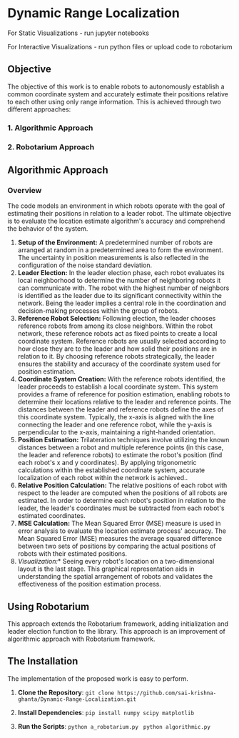 # Dynamic Range Localization

For Static Visualizations - run jupyter notebooks


For Interactive Visualizations - run python files or upload code to robotarium


## Objective
The objective of this work is to enable robots to autonomously establish a common coordinate system and accurately estimate their positions relative to each other using only range information. This is achieved through two different approaches:

### 1. **Algorithmic Approach**
### 2. **Robotarium Approach**

## Algorithmic Approach

### Overview
The code models an environment in which robots operate with the goal of estimating their positions in relation to a leader robot. The ultimate objective is to evaluate the location estimate algorithm's accuracy and comprehend the behavior of the system.

 1. **Setup of the Environment:** A predetermined number of robots are arranged at random in a predetermined area to form the environment. The uncertainty in position measurements is also reflected in the configuration of the noise standard deviation.
 2. **Leader Election:** In the leader election phase, each robot evaluates its local neighborhood to determine the number of neighboring robots it can communicate with. The robot with the highest number of neighbors is identified as the leader due to its significant connectivity within the network. Being the leader implies a central role in the coordination and decision-making processes within the group of robots.
 3. **Reference Robot Selection:** Following election, the leader chooses reference robots from among its close neighbors. Within the robot network, these reference robots act as fixed points to create a local coordinate system.  Reference robots are usually selected according to how close they are to the leader and how solid their positions are in relation to it. By choosing reference robots strategically, the leader ensures the stability and accuracy of the coordinate system used for position estimation.
 4. **Coordinate System Creation:** With the reference robots identified, the leader proceeds to establish a local coordinate system. This system provides a frame of reference for position estimation, enabling robots to determine their locations relative to the leader and reference points. The distances between the leader and reference robots define the axes of this coordinate system. Typically, the x-axis is aligned with the line connecting the leader and one reference robot, while the y-axis is perpendicular to the x-axis, maintaining a right-handed orientation.
 5. **Position Estimation:** Trilateration techniques involve utilizing the known distances between a robot and multiple reference points (in this case, the leader and reference robots) to estimate the robot's position (find each robot's x and y coordinates). By applying trigonometric calculations within the established coordinate system, accurate localization of each robot within the network is achieved..
 6. **Relative Position Calculation:** The relative positions of each robot with respect to the leader are computed when the positions of all robots are estimated. In order to determine each robot's position in relation to the leader, the leader's coordinates must be subtracted from each robot's estimated coordinates.
 7. **MSE Calculation:** The Mean Squared Error (MSE) measure is used in error analysis to evaluate the location estimate process' accuracy. The Mean Squared Error (MSE) measures the average squared difference between two sets of positions by comparing the actual positions of robots with their estimated positions.
 8. *Visualization:** Seeing every robot's location on a two-dimensional layout is the last stage. This graphical representation aids in understanding the spatial arrangement of robots and validates the effectiveness of the position estimation process.

## Using Robotarium
This approach extends the Robotarium framework, adding initialization and leader election function to the library. This approach is an improvement of algorithmic approach with Robotarium framework. 

## The Installation
The implementation of the proposed work is easy to perform. 

1. **Clone the Repository**:
```git clone https://github.com/sai-krishna-ghanta/Dynamic-Range-Localization.git```

2. **Install Dependencies**:
```pip install numpy scipy matplotlib```

3. **Run the Scripts**:
```python a_robotarium.py ```
```python algorithmic.py```


